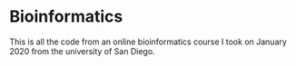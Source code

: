 # Bioinformatics

This is all the code from an online bioinformatics course I took on January 2020 from the university of San Diego.
